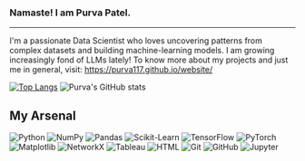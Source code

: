 ### Namaste! I am Purva Patel.
-----------------
I'm a passionate Data Scientist who loves uncovering patterns from complex datasets and building machine-learning models. I am growing increasingly fond of LLMs lately! To know more about my projects and just me in general, visit: https://purva117.github.io/website/

[![Top Langs](https://github-readme-stats.vercel.app/api/top-langs/?username=purva117&layout=donut)](https://github.com/purva117/github-readme-stats)
![Purva's GitHub stats](https://github-readme-stats.vercel.app/api?username=purva117&hide=contribs,prs)

## My Arsenal

![Python](https://img.shields.io/badge/Python-3776AB.svg?style=for-the-badge&logo=Python&logoColor=white)
![NumPy](https://img.shields.io/badge/NumPy-013243.svg?style=for-the-badge&logo=NumPy&logoColor=white)
![Pandas](https://img.shields.io/badge/Pandas-150458.svg?style=for-the-badge&logo=Pandas&logoColor=white)
![Scikit-Learn](https://img.shields.io/badge/Scikit--Learn-f7931e.svg?style=for-the-badge&logo=scikit-learn&logoColor=white)
![TensorFlow](https://img.shields.io/badge/TensorFlow-FF6F00.svg?style=for-the-badge&logo=TensorFlow&logoColor=white)
![PyTorch](https://img.shields.io/badge/PyTorch-ee4c2c.svg?style=for-the-badge&logo=PyTorch&logoColor=white)
![Matplotlib](https://img.shields.io/badge/Matplotlib-007acc.svg?style=for-the-badge&logo=Matplotlib&logoColor=white)
![NetworkX](https://img.shields.io/badge/NetworkX-0099cc.svg?style=for-the-badge&logo=NetworkX&logoColor=white)
![Tableau](https://img.shields.io/badge/Tableau-E97627.svg?style=for-the-badge&logo=Tableau&logoColor=white)
![HTML](https://img.shields.io/badge/HTML-E34F26.svg?style=for-the-badge&logo=HTML5&logoColor=white)
![Git](https://img.shields.io/badge/Git-F05032.svg?style=for-the-badge&logo=Git&logoColor=white)
![GitHub](https://img.shields.io/badge/GitHub-181717.svg?style=for-the-badge&logo=GitHub&logoColor=white)
![Jupyter](https://img.shields.io/badge/Jupyter-F37626.svg?style=for-the-badge&logo=Jupyter&logoColor=white)
